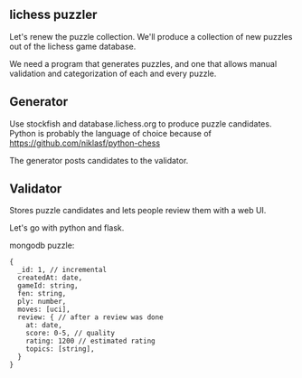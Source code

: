 lichess puzzler
---------------

Let's renew the puzzle collection.
We'll produce a collection of new puzzles out of the lichess game database.

We need a program that generates puzzles,
and one that allows manual validation and categorization of each and every puzzle.

## Generator
Use stockfish and database.lichess.org to produce puzzle candidates.
Python is probably the language of choice because of
https://github.com/niklasf/python-chess

The generator posts candidates to the validator.

## Validator
Stores puzzle candidates and lets people review them with a web UI.

Let's go with python and flask.

mongodb puzzle:
```
{
  _id: 1, // incremental
  createdAt: date,
  gameId: string,
  fen: string,
  ply: number,
  moves: [uci],
  review: { // after a review was done
    at: date,
    score: 0-5, // quality
    rating: 1200 // estimated rating
    topics: [string],
  }
}
```
